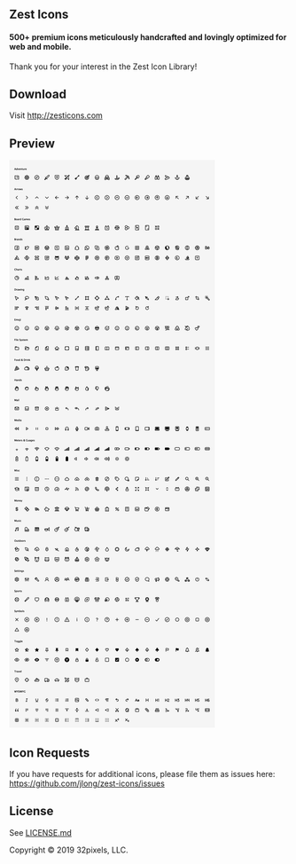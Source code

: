 Zest Icons
----------

#### 500+ premium icons meticulously handcrafted and lovingly optimized for web and mobile.

Thank you for your interest in the Zest Icon Library!

## Download

Visit <http://zesticons.com>

## Preview

![Zest Icons](/preview.png)

## Icon Requests

If you have requests for additional icons, please file them as issues here:
<https://github.com/jlong/zest-icons/issues>

## License

See [LICENSE.md](LICENSE.md)

Copyright © 2019 32pixels, LLC.
